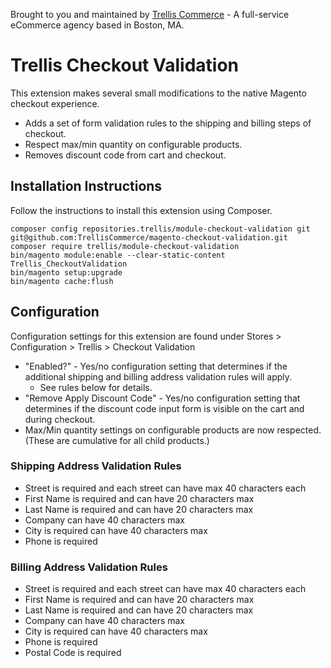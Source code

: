 Brought to you and maintained by [Trellis Commerce](https://trellis.co/) - A full-service eCommerce agency based in Boston, MA.

# Trellis Checkout Validation

This extension makes several small modifications to the native Magento checkout experience.

* Adds a set of form validation rules to the shipping and billing steps of checkout.
* Respect max/min quantity on configurable products.
* Removes discount code from cart and checkout.


## Installation Instructions
Follow the instructions to install this extension using Composer.
```
composer config repositories.trellis/module-checkout-validation git git@github.com:TrellisCommerce/magento-checkout-validation.git
composer require trellis/module-checkout-validation
bin/magento module:enable --clear-static-content Trellis_CheckoutValidation
bin/magento setup:upgrade
bin/magento cache:flush
```


## Configuration

Configuration settings for this extension are found under Stores > Configuration > Trellis > Checkout Validation

* "Enabled?" - Yes/no configuration setting that determines if the additional shipping and billing address 
  validation rules will apply.  
  * See rules below for details.
* "Remove Apply Discount Code" - Yes/no configuration setting that determines if the discount code input form is 
  visible on the cart and during checkout.  
* Max/Min quantity settings on configurable products are now respected. (These are cumulative for all child products.)


### Shipping Address Validation Rules
- Street is required and each street can have max 40 characters each
- First Name is required and can have 20 characters max
- Last Name is required and can have 20 characters max
- Company can have 40 characters max
- City is required can have 40 characters max
- Phone is required

### Billing Address Validation Rules
- Street is required and each street can have max 40 characters each
- First Name is required and can have 20 characters max
- Last Name is required and can have 20 characters max
- Company can have 40 characters max
- City is required can have 40 characters max
- Phone is required
- Postal Code is required
 